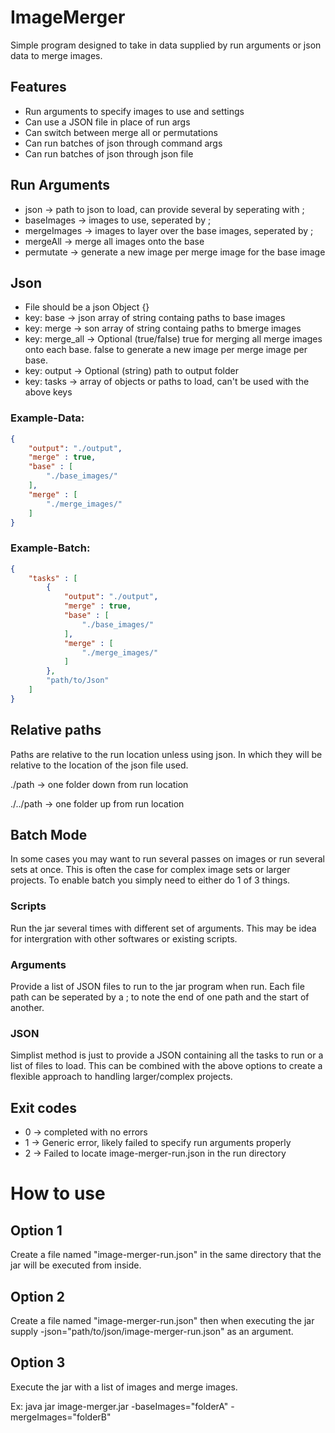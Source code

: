 # ImageMerger
Simple program designed to take in data supplied by run arguments or json data to merge images.

## Features

* Run arguments to specify images to use and settings
* Can use a JSON file in place of run args
* Can switch between merge all or permutations
* Can run batches of json through command args
* Can run batches of json through json file

## Run Arguments

* json -> path to json to load, can provide several by seperating with ;
* baseImages -> images to use, seperated by ;
* mergeImages -> images to layer over the base images, seperated by ;
* mergeAll -> merge all images onto the base
* permutate -> generate a new image per merge image for the base image

## Json

* File should be a json Object {}
* key: base -> json array of string containg paths to base images
* key: merge -> son array of string containg paths to bmerge images
* key: merge_all -> Optional (true/false) true for merging all merge images onto each base. false to generate a new image per merge image per base.
* key: output -> Optional (string) path to output folder
* key: tasks -> array of objects or paths to load, can't be used with the above keys

### Example-Data:
```json
{
	"output": "./output",
	"merge" : true,
	"base" : [
		"./base_images/"
	],
	"merge" : [
		"./merge_images/"
	]
}
```

### Example-Batch: 
```json
{
	"tasks" : [
		{
			"output": "./output",
			"merge" : true,
			"base" : [
				"./base_images/"
			],
			"merge" : [
				"./merge_images/"
			]
		},
		"path/to/Json"
	]
}
```

## Relative paths
Paths are relative to the run location unless using json. In which they will be relative to the location of the json file used.

./path -> one folder down from run location

./../path -> one folder up from run location

## Batch Mode
In some cases you may want to run several passes on images or run several sets at once. This is often the case for complex image sets or larger projects. To enable batch you simply need to either do 1 of 3 things. 

### Scripts
Run the jar several times with different set of arguments. This may be idea for intergration with other softwares or existing scripts.

### Arguments
Provide a list of JSON files to run to the jar program when run. Each file path can be seperated by a ; to note the end of one path and the start of another.

### JSON
Simplist method is just to provide a JSON containing all the tasks to run or a list of files to load. This can be combined with the above options to create a flexible approach to handling larger/complex projects.

## Exit codes

* 0 -> completed with no errors
* 1 -> Generic error, likely failed to specify run arguments properly
* 2 -> Failed to locate image-merger-run.json in the run directory

# How to use

## Option 1
Create a file named "image-merger-run.json" in the same directory that the jar will be executed from inside.

## Option 2
Create a file named "image-merger-run.json" then when executing the jar supply -json="path/to/json/image-merger-run.json" as an argument.

## Option 3
Execute the jar with a list of images and merge images.

Ex: java jar image-merger.jar -baseImages="folderA" -mergeImages="folderB"